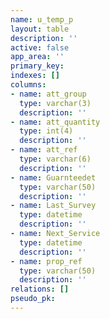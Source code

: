 ```yaml
---
name: u_temp_p
layout: table
description: ''
active: false
app_area: ''
primary_key: 
indexes: []
columns:
- name: att_group
  type: varchar(3)
  description: ''
- name: att_quantity
  type: int(4)
  description: ''
- name: att_ref
  type: varchar(6)
  description: ''
- name: Guarnteedet
  type: varchar(50)
  description: ''
- name: Last_Survey
  type: datetime
  description: ''
- name: Next_Service
  type: datetime
  description: ''
- name: prop_ref
  type: varchar(50)
  description: ''
relations: []
pseudo_pk: 
---
```


